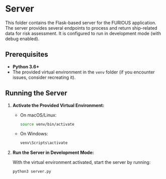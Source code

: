 # Server

This folder contains the Flask-based server for the FURIOUS application. The server provides several endpoints to process and return ship-related data for risk assessment. It is configured to run in development mode (with debug enabled).

## Prerequisites

- **Python 3.6+**
- The provided virtual environment in the `venv` folder (if you encounter issues, consider recreating it).

## Running the Server

1. **Activate the Provided Virtual Environment:**

   - On macOS/Linux:
     ```bash
     source venv/bin/activate
     ```
   - On Windows:
     ```bash
     venv\Scripts\activate
     ```

2. **Run the Server in Development Mode:**

   With the virtual environment activated, start the server by running:
   ```bash
   python3 server.py
